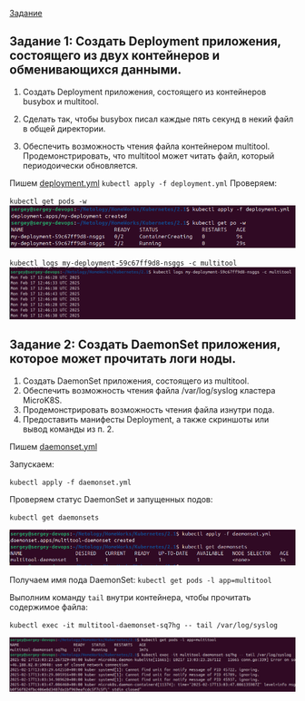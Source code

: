 [Задание](https://github.com/netology-code/kuber-homeworks/blob/main/2.1/2.1.md)

## Задание 1: Создать Deployment приложения, состоящего из двух контейнеров и обменивающихся данными.

1. Создать Deployment приложения, состоящего из контейнеров busybox и multitool.

2. Сделать так, чтобы busybox писал каждые пять секунд в некий файл в общей директории.

3. Обеспечить возможность чтения файла контейнером multitool.
Продемонстрировать, что multitool может читать файл, который периодоически обновляется.

Пишем [deployment.yml](deployment.yml)
`kubectl apply -f deployment.yml`
Проверяем:

`kubectl get pods -w`
![get pods](images/image01.png)

`kubectl logs my-deployment-59c67ff9d8-nsggs -c multitool`
![logs](images/image02.png)


## Задание 2: Создать DaemonSet приложения, которое может прочитать логи ноды.

1. Создать DaemonSet приложения, состоящего из multitool.
2. Обеспечить возможность чтения файла /var/log/syslog кластера MicroK8S.
3. Продемонстрировать возможность чтения файла изнутри пода.
4. Предоставить манифесты Deployment, а также скриншоты или вывод команды из п. 2.

Пишем [daemonset.yml](daemonset.yml)

Запускаем:

`kubectl apply -f daemonset.yml`

Проверяем статус DaemonSet и запущенных подов:

`kubectl get daemonsets`

![daemonsets](images/image03.png)

Получаем имя пода DaemonSet:
`kubectl get pods -l app=multitool`

Выполним команду `tail` внутри контейнера, чтобы прочитать содержимое файла:

`kubectl exec -it multitool-daemonset-sq7hg -- tail /var/log/syslog`

![tail](images/image04.png)